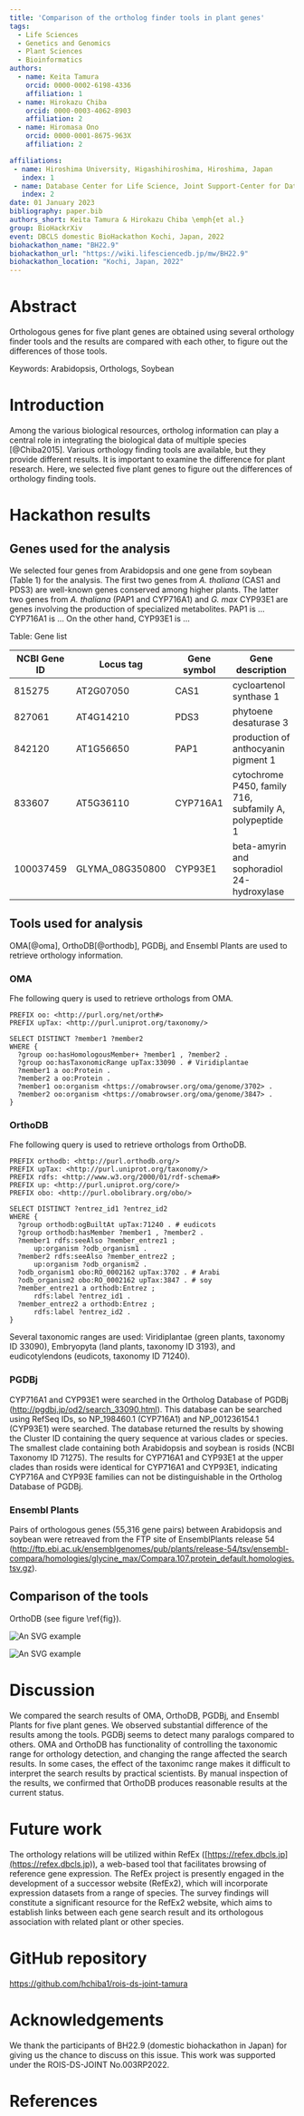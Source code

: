 ```yaml
---
title: 'Comparison of the ortholog finder tools in plant genes'
tags:
  - Life Sciences
  - Genetics and Genomics
  - Plant Sciences
  - Bioinformatics
authors:
  - name: Keita Tamura
    orcid: 0000-0002-6198-4336
    affiliation: 1
  - name: Hirokazu Chiba
    orcid: 0000-0003-4062-8903
    affiliation: 2
  - name: Hiromasa Ono
    orcid: 0000-0001-8675-963X
    affiliation: 2

affiliations:
 - name: Hiroshima University, Higashihiroshima, Hiroshima, Japan
   index: 1
 - name: Database Center for Life Science, Joint Support-Center for Data Science Research, Research Organization of Information and Systems, Kashiwa, Chiba, Japan
   index: 2
date: 01 January 2023
bibliography: paper.bib
authors_short: Keita Tamura & Hirokazu Chiba \emph{et al.}
group: BioHackrXiv
event: DBCLS domestic BioHackathon Kochi, Japan, 2022
biohackathon_name: "BH22.9"
biohackathon_url: "https://wiki.lifesciencedb.jp/mw/BH22.9"
biohackathon_location: "Kochi, Japan, 2022"
---
```


# Abstract

Orthologous genes for five plant genes are obtained using several orthology finder tools and the results are compared with each other, to figure out the differences of those tools.

Keywords: Arabidopsis, Orthologs, Soybean

# Introduction

Among the various biological resources, ortholog information can play a central role in integrating the biological data of multiple species [@Chiba2015].
Various orthology finding tools are available, but they provide different results.
It is important to examine the difference for plant research. Here, we selected five plant genes to figure out the differences of orthology finding tools. 

# Hackathon results

## Genes used for the analysis

We selected four genes from Arabidopsis and one gene from soybean (Table 1) for the analysis. The first two genes from *A. thaliana* (CAS1 and PDS3) are well-known genes conserved among higher plants. The latter two genes from *A. thaliana* (PAP1 and CYP716A1) and *G. max* CYP93E1 are genes involving the production of specialized metabolites. PAP1 is ... CYP716A1 is ... On the other hand, CYP93E1 is ...

Table: Gene list

| NCBI Gene ID | Locus tag | Gene symbol | Gene description |
| -------- | -------- | -------- | -------- |
| 815275 | AT2G07050 | CAS1 | cycloartenol synthase 1 |
| 827061 | AT4G14210 | PDS3 | phytoene desaturase 3 |
| 842120 | AT1G56650 | PAP1 | production of anthocyanin pigment 1 |
| 833607 | AT5G36110 | CYP716A1 | cytochrome P450, family 716, subfamily A, polypeptide 1 |
| 100037459 | GLYMA_08G350800 | CYP93E1 | beta-amyrin and sophoradiol 24-hydroxylase |

## Tools used for analysis 
OMA[@oma], OrthoDB[@orthodb], PGDBj, and Ensembl Plants are used to retrieve orthology information.

### OMA
Fhe following query is used to retrieve orthologs from OMA.
```
PREFIX oo: <http://purl.org/net/orth#>
PREFIX upTax: <http://purl.uniprot.org/taxonomy/>

SELECT DISTINCT ?member1 ?member2
WHERE {
  ?group oo:hasHomologousMember+ ?member1 , ?member2 .
  ?group oo:hasTaxonomicRange upTax:33090 . # Viridiplantae
  ?member1 a oo:Protein .
  ?member2 a oo:Protein .
  ?member1 oo:organism <https://omabrowser.org/oma/genome/3702> .
  ?member2 oo:organism <https://omabrowser.org/oma/genome/3847> .
}
```

### OrthoDB
Fhe following query is used to retrieve orthologs from OrthoDB.
```
PREFIX orthodb: <http://purl.orthodb.org/>
PREFIX upTax: <http://purl.uniprot.org/taxonomy/>
PREFIX rdfs: <http://www.w3.org/2000/01/rdf-schema#>
PREFIX up: <http://purl.uniprot.org/core/>
PREFIX obo: <http://purl.obolibrary.org/obo/>

SELECT DISTINCT ?entrez_id1 ?entrez_id2
WHERE {
  ?group orthodb:ogBuiltAt upTax:71240 . # eudicots
  ?group orthodb:hasMember ?member1 , ?member2 .
  ?member1 rdfs:seeAlso ?member_entrez1 ;
      up:organism ?odb_organism1 .
  ?member2 rdfs:seeAlso ?member_entrez2 ;
      up:organism ?odb_organism2 .
  ?odb_organism1 obo:RO_0002162 upTax:3702 . # Arabi
  ?odb_organism2 obo:RO_0002162 upTax:3847 . # soy
  ?member_entrez1 a orthodb:Entrez ;
      rdfs:label ?entrez_id1 .
  ?member_entrez2 a orthodb:Entrez ;
      rdfs:label ?entrez_id2 .
}
```
Several taxonomic ranges are used: Viridiplantae (green plants, taxonomy ID 33090), Embryopyta (land plants, taxonomy ID 3193), and eudicotylendons (eudicots, taxonomy ID 71240).

### PGDBj
CYP716A1 and CYP93E1 were searched in the Ortholog Database of PGDBj (http://pgdbj.jp/od2/search_33090.html). This database can be searched using RefSeq IDs, so NP_198460.1 (CYP716A1) and NP_001236154.1 (CYP93E1) were searched. The database returned the results by showing the Cluster ID containing the query sequence at various clades or species. The smallest clade containing both Arabidopsis and soybean is rosids (NCBI Taxonomy ID 71275). The results for CYP716A1 and CYP93E1 at the upper clades than rosids were identical for CYP716A1 and CYP93E1, indicating CYP716A and CYP93E families can not be distinguishable in the Ortholog Database of PGDBj.

### Ensembl Plants
Pairs of orthologous genes (55,316 gene pairs) between Arabidopsis and soybean were retreaved from the FTP site of EnsemblPlants release 54 (http://ftp.ebi.ac.uk/ensemblgenomes/pub/plants/release-54/tsv/ensembl-compara/homologies/glycine_max/Compara.107.protein_default.homologies.tsv.gz).

## Comparison of the tools

OrthoDB (see figure \ref{fig}).

![An SVG example](./venn_result31276.svg)

![An SVG example](./venn_result17837.svg)

# Discussion

We compared the search results of OMA, OrthoDB, PGDBj, and Ensembl Plants for five plant genes. We observed substantial difference of the results among the tools. PGDBj seems to detect many paralogs compared to others. OMA and OrthoDB has functionality of controlling the taxonomic range for orthology detection, and changing the range affected the search results. In some cases, the effect of the taxonimc range makes it difficult to interpret the search results by practical scientists. By manual inspection of the results, we confirmed that OrthoDB produces reasonable results at the current status.


# Future work
The orthology relations will be utilized within RefEx ([https://refex.dbcls.jp](https://refex.dbcls.jp)), a web-based tool that facilitates browsing of reference gene expression. The RefEx project is presently engaged in the development of a successor website (RefEx2), which will incorporate expression datasets from a range of species. The survey findings will constitute a significant resource for the RefEx2 website, which aims to establish links between each gene search result and its orthologous association with related plant or other species.

# GitHub repository
https://github.com/hchiba1/rois-ds-joint-tamura

# Acknowledgements
We thank the participants of BH22.9 (domestic biohackathon in Japan) for giving us the chance to discuss on this issue.
This work was supported under the ROIS-DS-JOINT No.003RP2022.
# References
